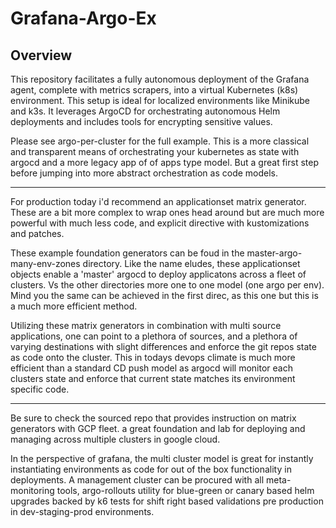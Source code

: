 # Grafana-Argo-Ex

## Overview
This repository facilitates a fully autonomous deployment of the Grafana agent, complete with metrics scrapers, into a virtual Kubernetes (k8s) environment. This setup is ideal for localized environments like Minikube and k3s. It leverages ArgoCD for orchestrating autonomous Helm deployments and includes tools for encrypting sensitive values.

Please see argo-per-cluster for the full example.  This is a more classical and transparent means of orchestrating your kubernetes as state with argocd and a more legacy app of of apps type model. But a great first step before jumping into more abstract orchestration as code models.

------------

For production today i'd recommend an applicationset matrix generator. These are a bit more complex to wrap ones head around but are much more powerful with much less code, and explicit directive with kustomizations and patches. 

These example foundation generators can be foud in the master-argo-many-env-zones directory. Like the name eludes, these applicationset objects enable a 'master' argocd to deploy applicatons across a fleet of clusters. Vs the other directories more one to one model (one argo per env). Mind you the same can be achieved in the first direc, as this one but this is a much more efficient method. 

Utilizing these matrix generators in combination with multi source applications, one can point to a plethora of sources, and a plethora of varying destinations with slight differences and enforce the git repos state as code onto the cluster.  This in todays devops climate is much more efficient than a standard CD push model as argocd will monitor each clusters state and enforce that current state matches its environment specific code. 

-------------

Be sure to check the sourced repo that provides instruction on matrix generators with GCP fleet. a great foundation and lab for deploying and managing across multiple clusters in google cloud. 

In the perspective of grafana, the multi cluster model is great for instantly instantiating environments as code for out of the box functionality in deployments.  A management cluster can be procured with all meta-monitoring tools, argo-rollouts utility for blue-green or canary based helm upgrades backed by k6 tests for shift right based validations pre production in dev-staging-prod environments. 